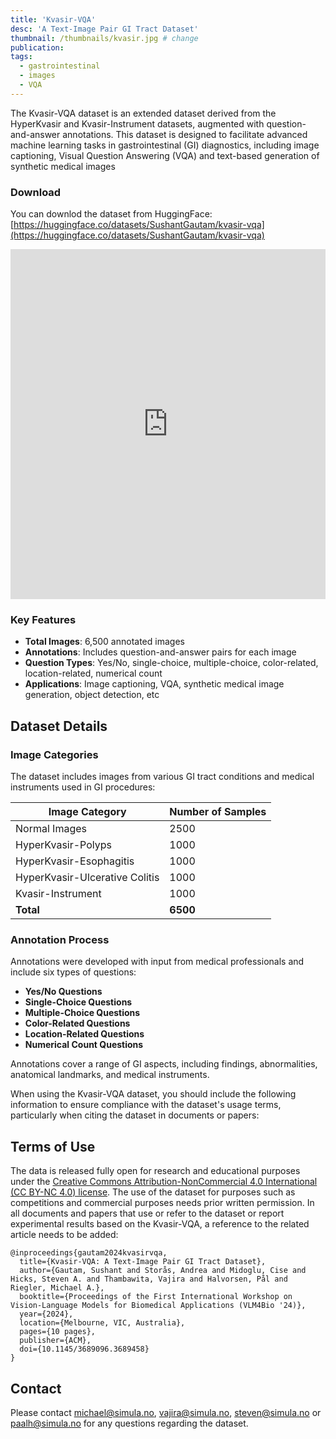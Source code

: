```yaml
---
title: 'Kvasir-VQA'
desc: 'A Text-Image Pair GI Tract Dataset'
thumbnail: /thumbnails/kvasir.jpg # change
publication: 
tags:
  - gastrointestinal
  - images
  - VQA
---
```

<!-- # Kvasir-VQA: A Text-Image Pair GI Tract Dataset -->


The Kvasir-VQA dataset is an extended dataset derived from the HyperKvasir and Kvasir-Instrument datasets, augmented with question-and-answer annotations. This dataset is designed to facilitate advanced machine learning tasks in gastrointestinal (GI) diagnostics, including image captioning, Visual Question Answering (VQA) and text-based generation of synthetic medical images



### Download
You can downlod the dataset from HuggingFace:
[https://huggingface.co/datasets/SushantGautam/kvasir-vqa](https://huggingface.co/datasets/SushantGautam/kvasir-vqa)

<iframe
  src="https://huggingface.co/datasets/SushantGautam/kvasir-vqa/embed/viewer/main_data/raw_annotations"
  frameborder="0"
  width="100%"
  height="560px"
></iframe>

### Key Features

- **Total Images**: 6,500 annotated images
- **Annotations**: Includes question-and-answer pairs for each image
- **Question Types**: Yes/No, single-choice, multiple-choice, color-related, location-related, numerical count
- **Applications**: Image captioning, VQA, synthetic medical image generation, object detection, etc


## Dataset Details

### Image Categories

The dataset includes images from various GI tract conditions and medical instruments used in GI procedures:

| **Image Category**          | **Number of Samples** |
|-----------------------------|-----------------------|
| Normal Images               | 2500                  |
| HyperKvasir-Polyps          | 1000                  |
| HyperKvasir-Esophagitis     | 1000                  |
| HyperKvasir-Ulcerative Colitis | 1000               |
| Kvasir-Instrument           | 1000                  |
| **Total**                   | **6500**              |

### Annotation Process

Annotations were developed with input from medical professionals and include six types of questions:

- **Yes/No Questions**
- **Single-Choice Questions**
- **Multiple-Choice Questions**
- **Color-Related Questions**
- **Location-Related Questions**
- **Numerical Count Questions**

Annotations cover a range of GI aspects, including findings, abnormalities, anatomical landmarks, and medical instruments.


When using the Kvasir-VQA dataset, you should include the following information to ensure compliance with the dataset's usage terms, particularly when citing the dataset in documents or papers:

## Terms of Use

The data is released fully open for research and educational purposes under the [Creative Commons Attribution-NonCommercial 4.0 International (CC BY-NC 4.0) license](https://creativecommons.org/licenses/by-nc/4.0/). The use of the dataset for purposes such as competitions and commercial purposes needs prior written permission. In all documents and papers that use or refer to the dataset or report experimental results based on the Kvasir-VQA, a reference to the related article needs to be added: 

```
@inproceedings{gautam2024kvasirvqa,
  title={Kvasir-VQA: A Text-Image Pair GI Tract Dataset},
  author={Gautam, Sushant and Storås, Andrea and Midoglu, Cise and Hicks, Steven A. and Thambawita, Vajira and Halvorsen, Pål and Riegler, Michael A.},
  booktitle={Proceedings of the First International Workshop on Vision-Language Models for Biomedical Applications (VLM4Bio '24)},
  year={2024},
  location={Melbourne, VIC, Australia},
  pages={10 pages},
  publisher={ACM},
  doi={10.1145/3689096.3689458}
}
```

## Contact
Please contact michael@simula.no, vajira@simula.no, steven@simula.no or paalh@simula.no for any questions regarding the dataset.


